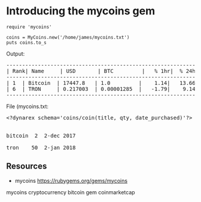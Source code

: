 # Introducing the mycoins gem

    require 'mycoins'

    coins = MyCoins.new('/home/james/mycoins.txt')
    puts coins.to_s


Output:

<pre>
---------------------------------------------------------------------------------
| Rank| Name     | USD       | BTC         |   % 1hr|  % 24hr| % 1 week|   % 2018|
---------------------------------------------------------------------------------
| 1  | Bitcoin  | 17447.8   | 1.0         |    1.14|   13.66|    20.86|    26.03|
| 6  | TRON     | 0.217003  | 0.00001285  |   -1.79|    9.14|   502.82|   264.18|
---------------------------------------------------------------------------------
</pre>

File (mycoins.txt:
<pre>
&lt;?dynarex schema='coins/coin(title, qty, date_purchased)'?&gt;


bitcoin  2  2-dec 2017

tron    50  2-jan 2018
</pre>

## Resources

* mycoins https://rubygems.org/gems/mycoins

mycoins cryptocurrency bitcoin gem coinmarketcap
